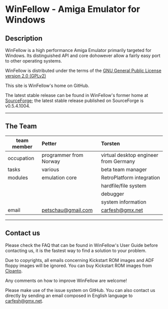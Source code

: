 # WinFellow - Amiga Emulator for Windows

## Description

WinFellow is a high performance Amiga Emulator primarily targeted for Windows. Its distinguished API and core dohowever allow a fairly easy port to other operating systems.

WinFellow is distributed under the terms of the [GNU General Public License version 2.0 (GPLv2)](http://www.gnu.org/licenses/old-licenses/gpl-2.0.html)

This site is WinFellow's home on GitHub.

The latest stable release can be found in WinFellow's former home at [SourceForge](http://fellow.sf.net); the latest stable release published on SourceForge is v0.5.4.1004.

----------

## The Team


| team member | Petter                 | Torsten
|-------------|:-----------------------|:--------------------------------------|
| occupation  | programmer from Norway | virtual desktop engineer from Germany |
| tasks       | various                | beta team manager                     |
| modules     | emulation core         | RetroPlatform integration             |
|             |                        | hardfile/file system                  |
|             |                        | debugger                              |
|             |                        | system information                    |
| email       | petschau@gmail.com     | carfesh@gmx.net                       |

----------

## Contact us

Please check the FAQ that can be found in WinFellow's User Guide before contacting us, it is the fastest way to find a solution to your problem.

Due to copyrights, all emails concerning Kickstart ROM images and ADF floppy images will be ignored. You can buy Kickstart ROM images from [Cloanto](http://www.amigaforever.com).

Any comments on how to improve WinFellow are welcome!

Please make use of the issue system on GitHub. You can also contact us directly by sending an email composed in English language to carfesh@gmx.net.
